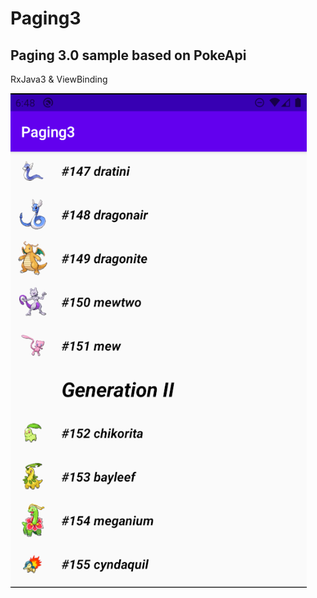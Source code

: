 # Paging3

## Paging 3.0 sample based on PokeApi

RxJava3 & ViewBinding

![paged list with sections](https://github.com/Marchuck/Paging3/blob/master/screenshots/screenshot.png)
